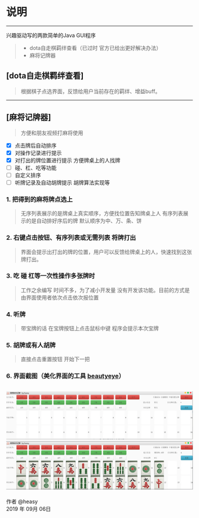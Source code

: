 # 说明

------

兴趣驱动写的两款简单的Java GUI程序

> * dota自走棋羁绊查看（已过时 官方已给出更好解决办法）
> * 麻将记牌器

## [dota自走棋羁绊查看]

> 根据棋子点选界面，反馈给用户当前存在的羁绊、增益buff。

------

## [麻将记牌器]

> 方便和朋友视频打麻将使用

- [x] 点击牌后自动排序
- [x] 对操作记录进行提示
- [x] 对打出的牌位置进行提示 方便牌桌上的人找牌
- [ ] 碰、杠、吃等功能
- [ ] 自定义排序
- [ ] 听牌记录及自动胡牌提示 胡牌算法实现等

### 1. 把得到的麻将牌点选上

> 无序列表展示的是牌桌上真实顺序，方便找位置告知牌桌上人
> 有序列表展示的是自动排好序后的牌 默认顺序为中、万、条、饼

### 2. 右键点击按钮、有序列表或无需列表 将牌打出

> 界面会提示出打出的牌的位置，用户可以反馈给牌桌上的人，快速找到这张牌打出。

### 3. 吃 碰 杠等一次性操作多张牌时

> 工作之余编写 时间不多，为了减小开发量 没有开发该功能。目前的方式是由界面使用者依次点击依次报位置

### 4. 听牌
> 带宝牌的话 在宝牌按钮上点击鼠标中键 程序会提示本次宝牌

### 5. 胡牌或有人胡牌
> 直接点击重置按钮 开始下一把

### 6. 界面截图（美化界面的工具 [beautyeye](https://github.com/JackJiang2011/beautyeye)）

![Image text](https://raw.githubusercontent.com/37176427/DotaTool/master/src/main/resources/mj%E6%88%AA%E5%9B%BE.png)
![Image text](https://raw.githubusercontent.com/37176427/DotaTool/master/src/main/resources/mj%E6%88%AA%E5%9B%BE2.png)
------

作者 @heasy   
2019 年 09月 06日    



